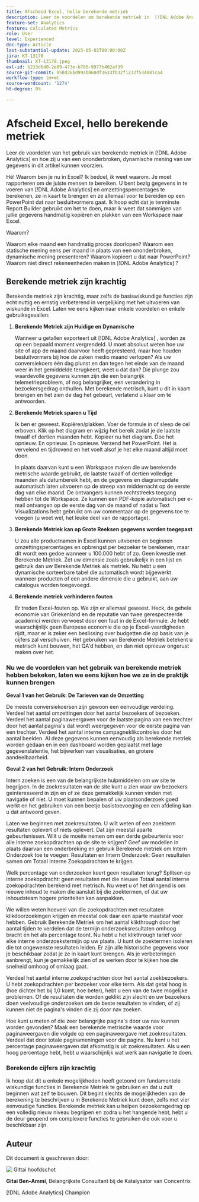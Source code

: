 ```yaml
---
title: Afscheid Excel, hello berekende metriek
description: Leer de voordelen om berekende metriek in  [!DNL Adobe Analytics]  te gebruiken en hoe zij u van een ononderbroken, dynamische mening van uw gegevens in dit artikel kunnen voorzien.
feature-set: Analytics
feature: Calculated Metrics
role: User
level: Experienced
doc-type: Article
last-substantial-update: 2023-05-02T00:00:00Z
jira: KT-13178
thumbnail: KT-13178.jpeg
exl-id: b233d6d0-2e89-473e-b700-9977b402af39
source-git-commit: 058d26bd99ab060df3633fb32f1232f534881ca4
workflow-type: tm+mt
source-wordcount: '1274'
ht-degree: 0%

---
```


# Afscheid Excel, hello berekende metriek

Leer de voordelen van het gebruik van berekende metriek in [!DNL Adobe Analytics] en hoe zij u van een ononderbroken, dynamische mening van uw gegevens in dit artikel kunnen voorzien.

Hé! Waarom ben je nu in Excel? Ik bedoel, ik weet waarom. Je moet rapporteren om de juiste mensen te bereiken. U bent bezig gegevens in te voeren van [!DNL Adobe Analytics] en omzettingspercentages te berekenen, ze in kaart te brengen en ze allemaal voor te bereiden op een PowerPoint dat naar besluitvormers gaat. Ik hoop echt dat je tenminste Report Builder gebruikt om het te doen, maar ik weet dat sommigen van jullie gegevens handmatig kopiëren en plakken van een Workspace naar Excel.

Waarom?

Waarom elke maand een handmatig proces doorlopen? Waarom een statische mening eens per maand in plaats van een ononderbroken, dynamische mening presenteren? Waarom kopieert u dat naar PowerPoint? Waarom niet direct rekeneenheden maken in [!DNL Adobe Analytics] ?

## Berekende metriek zijn krachtig

Berekende metriek zijn krachtig, maar zelfs de basiswiskundige functies zijn echt nuttig en ernstig verbeterend in vergelijking met het uitvoeren van wiskunde in Excel. Laten we eens kijken naar enkele voordelen en enkele gebruiksgevallen:

1. **Berekende Metriek zijn Huidige en Dynamische**

   Wanneer u getallen exporteert uit [!DNL Adobe Analytics] , worden ze op een bepaald moment vergrendeld. U moet absoluut weten hoe uw site of app de maand daarvoor heeft gepresteerd, maar hoe houden besluitvormers bij hoe de zaken medio maand verlopen? Als uw conversiekoers één dag plunst en dan tegen het einde van de maand weer in het gemiddelde terugkeert, weet u dat dan? Die plunge zou waardevolle gegevens kunnen zijn die een belangrijk telemetrieprobleem, of nog belangrijker, een verandering in bezoekersgedrag onthullen. Met berekende metrisch, kunt u dit in kaart brengen en het zien de dag het gebeurt, verlatend u klaar om te antwoorden.

1. **Berekende Metriek sparen u Tijd**

   Ik ben er geweest. Kopiëren/plakken. Voer de formule in of sleep de cel erboven. Klik op het diagram en wijzig het bereik zodat je de laatste twaalf of dertien maanden hebt. Kopieer nu het diagram. Doe het opnieuw. En opnieuw. En opnieuw. Verzend het PowerPoint. Het is vervelend en tijdrovend en het voelt alsof je het elke maand altijd moet doen.

   In plaats daarvan kunt u een Workspace maken die uw berekende metrische waarde gebruikt, de laatste twaalf of dertien volledige maanden als datumbereik hebt, en de gegevens en diagramupdate automatisch laten uitvoeren op de streep van middernacht op de eerste dag van elke maand. De ontvangers kunnen rechtstreeks toegang hebben tot de Workspace. Ze kunnen een PDF-kopie automatisch per e-mail ontvangen op de eerste dag van de maand of nadat u Text Visualizations hebt gebruikt om uw commentaar op de gegevens toe te voegen (u weet wel, het leuke deel van de rapportage).

1. **Berekende Metriek kan op Grote Reeksen gegevens worden toegepast**

   U zou alle productnamen in Excel kunnen uitvoeren en beginnen omzettingspercentages en opbrengst per bezoeker te berekenen, maar dit wordt een gedoe wanneer u 100.000 hebt of zo. Geen kwestie met Berekende Metriek. Zet uw dimensie zoals gebruikelijk in een lijst en gebruik dan uw Berekende Metriek als metriek. Nu hebt u een dynamische sorteerbare tabel die automatisch wordt bijgewerkt wanneer producten of een andere dimensie die u gebruikt, aan uw catalogus worden toegevoegd.

1. **Berekende metriek verhinderen fouten**

   Er treden Excel-fouten op. We zijn er allemaal geweest. Heck, de gehele economie van Griekenland en de reputatie van twee gerespecteerde academici werden verwoest door een fout in de Excel-formule. Je hebt waarschijnlijk geen Europese economie die op je Excel-vaardigheden rijdt, maar er is zeker een beslissing over budgetten die op basis van je cijfers zal verschuiven. Het gebruiken van Berekende Metriek betekent u metrisch kunt bouwen, het QA&#39;d hebben, en dan niet opnieuw ongerust maken over het.

### Nu we de voordelen van het gebruik van berekende metriek hebben bekeken, laten we eens kijken hoe we ze in de praktijk kunnen brengen

**Geval 1 van het Gebruik: De Tarieven van de Omzetting**

De meeste conversiekoersen zijn gewoon een eenvoudige verdeling. Verdeel het aantal omzettingen door het aantal bezoekers of bezoeken. Verdeel het aantal paginaweergaven voor de laatste pagina van een trechter door het aantal pagina&#39;s dat wordt weergegeven voor de eerste pagina van een trechter. Verdeel het aantal interne campagneklikcontroles door het aantal beelden. Al deze gegevens kunnen eenvoudig als berekende metriek worden gedaan en in een dashboard worden geplaatst met lage gegevenslatentie, het bijwerken van visualisaties, en grotere aandeelbaarheid.

**Geval 2 van het Gebruik: Intern Onderzoek**

Intern zoeken is een van de belangrijkste hulpmiddelen om uw site te begrijpen. In de zoekresultaten van de site kunt u zien waar uw bezoekers geïnteresseerd in zijn en of ze deze gemakkelijk kunnen vinden met navigatie of niet. U moet kunnen bepalen of uw plaatsonderzoek goed werkt en het gebruiken van een beetje basistoevoeging en een afdeling kan u dat antwoord geven.

Laten we beginnen met zoekresultaten. U wilt weten of een zoekterm resultaten oplevert of niets oplevert. Dat zijn meestal aparte gebeurtenissen. Wilt u de moeite nemen om een derde gebeurtenis voor alle interne zoekopdrachten op de site te krijgen? Geef uw modellen in plaats daarvan een onderbreking en gebruik Berekende metriek om Intern Onderzoek toe te voegen: Resultaten en Intern Onderzoek: Geen resultaten samen om Totaal Interne Zoekopdrachten te krijgen.

Welk percentage van onderzoeken keert geen resultaten terug? Splitsen op interne zoekopdracht: geen resultaten met die nieuwe Totaal aantal interne zoekopdrachten berekend met metrisch. Nu weet u of het dringend is om nieuwe inhoud te maken die aansluit bij die zoektermen, of dat uw inhoudsteam hogere prioriteiten kan aanpakken.

We willen weten hoeveel van die zoekopdrachten met resultaten klikdoorzoekingen krijgen en meestal ook daar een aparte maatstaf voor hebben. Gebruik Berekende Metriek om het aantal klikthrough door het aantal tijden te verdelen dat de termijn onderzoeksresultaten omhoog bracht en het als percentage toont. Nu hebt u het klikthrough tarief voor elke interne onderzoekstermijn op uw plaats. U kunt de zoektermen isoleren die tot ongewenste resultaten leiden. Er zijn alle historische gegevens voor je beschikbaar zodat je ze in kaart kunt brengen. Als je verbeteringen aanbrengt, kun je gemakkelijk zien of ze werken door te kijken hoe die snelheid omhoog of omlaag gaat.

Verdeel het aantal interne zoekopdrachten door het aantal zoekbezoekers. U hebt zoekopdrachten per bezoeker voor elke term. Als dat getal hoog is (hoe dichter het bij 1,0 komt, hoe beter), hebt u een van de twee mogelijke problemen. Of de resultaten die worden geklikt zijn slecht en uw bezoekers doen veelvoudige onderzoeken om de beste resultaten te vinden, of zij kunnen niet de pagina&#39;s vinden die zij door nav zoeken.

Hoe kunt u meten of die zeer belangrijke pagina&#39;s door uw nav kunnen worden gevonden? Maak een berekende metrische waarde voor paginaweergaven die volgde op een paginaweergave met zoekresultaten. Verdeel dat door totale paginameningen voor die pagina. Nu kent u het percentage paginaweergaven dat afkomstig is uit zoekresultaten. Als u een hoog percentage hebt, hebt u waarschijnlijk wat werk aan navigatie te doen.

### Berekende cijfers zijn krachtig

Ik hoop dat dit u enkele mogelijkheden heeft getoond om fundamentele wiskundige functies in Berekende Metriek te gebruiken en dat u zult beginnen wat zelf te bouwen. Dit begint slechts de mogelijkheden van de berekening te beschrijven u in Berekende Metriek kunt doen, zelfs met vier eenvoudige functies. Berekende metriek kan u helpen bezoekersgedrag op een volledig nieuw niveau begrijpen en zodra u het hangende hebt, hebt u de deur geopend om complexere functies te gebruiken die ook voor u beschikbaar zijn.

## Auteur

Dit document is geschreven door:

![&#x200B; Gittai hoofdschot &#x200B;](assets/gittai.png)

**Gitai Ben-Ammi**, Belangrijkste Consultant bij de Katalysator van Concentrix

[!DNL Adobe Analytics] Champion
